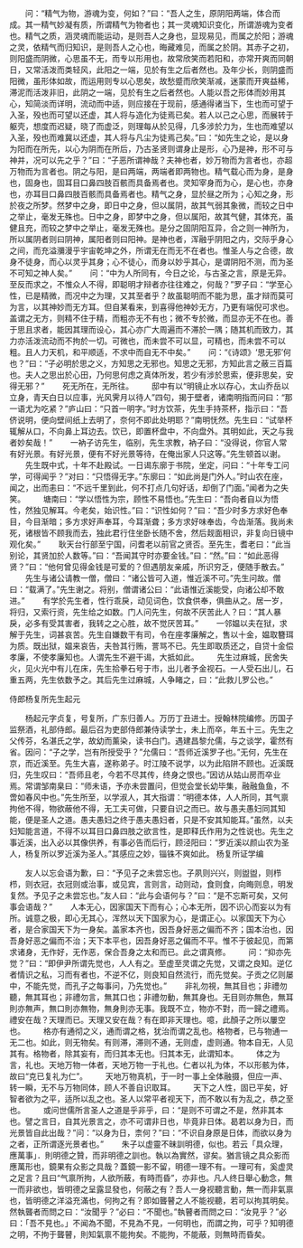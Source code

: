<!-- { "loadSidebar": true } -->
　　问：“精气为物，游魂为变，何如？”曰：“吾人之生，原阴阳两端，体合而成。其一精气妙凝有质，所谓精气为物者也；其一灵魂知识变化，所谓游魂为变者也。精气之质，涵灵魂而能运动，是则吾人之身也，显现易见，而属之於阳；游魂之灵，依精气而归知识，是则吾人之心也，晦藏难见，而属之於阴。其赤子之初，则阳盛而阴微，心思虽不无，而专以形用也，故常欣笑而若阳和，亦常开爽而同朝日，又常活泼而类轻风，此阳之一端，见於有生之后者然也。及年少长，则阴盛而阳微，虽形体如故，而运用则专以心思矣，故愁蹙而欣笑渐减，迷蒙而开爽益稀，滞泥而活泼非旧，此阴之一端，见於有生之后者然也。人能以吾之形体而妙用其心，知简淡而详明，流动而中适，则应接在于现前，感通得诸当下，生也而可望于入圣，殁也而可望以还虚，其人将与造化为徒焉已矣。若人以己之心思，而展转于躯壳，想度而迟疑，晓了而虚泛，则理每从於见得，几多涉於力为，生也而难望以入圣，殁也而难冀以还虚，其人将与凡尘为徒焉己矣。”曰：“如先生之论，是以身为阳而在所先，以心为阴而在所后，乃古圣贤则谓身止是形，心乃是神，形不可与神并，况可以先之乎？”曰：“子恶所谓神哉？夫神也者，妙万物而为言者也，亦超万物而为言者也。阴之与阳，是曰两端，两端者即两物也。精气载心而为身，是身也，固身也，固耳目口鼻四肢百骸而具备焉者也。灵知宰身而为心，是心也，亦身也，亦耳目口鼻四肢百骸而具备焉者也。精气之身，显於昼之所为；心知之身，形於夜之所梦。然梦中之身，即日中之身，但以属阴，故其气弱其象微，而较之日中之举止，毫发无殊也。日中之身，即梦中之身，但以属阳，故其气健，其体充，虽健且充，而较之梦中之举止，毫发无殊也。是分之固阴阳互异，合之则一神所为，所以属阴者则曰阴神，属阳者则曰阳神。是神也者，浑融乎阴阳之内，交际乎身心之间，而充溢瀰漫乎宇宙乾坤之外，所谓无在而无不在者也。惟圣人与之合德，故身不徒身，而心以灵乎其身；心不徒心，而身以妙乎其心，是谓阴阳不测，而为圣不可知之神人矣。”
　　问：“中为人所同有，今日之论，与古圣之言，原是无异。至反而求之，不惟众人不得，即聪明才辩者亦往往难之，何哉？”罗子曰：“学至心性，已是精微，而况中之为理，又其至者乎？故虽聪明而不能为思，虽才辩而莫可为言，以其神妙而无方耳。但自某看来，到喜得他神妙无方，乃更有端倪可求也。盖谓之无方，则精不住于精，而粗亦无不有也；微不专於微，而显亦无不在也。善于思且求者，能因其理而设心，其心亦广大周遍而不滞於一隅；随其机而致力，其力亦活泼流动而不拘於一切。可微也，而未尝不可以显，可精也，而未尝不可以粗。且人力天机，和平顺适，不求中而自无不中矣。”
　　问：“《诗颂》‘思无邪’何也？”曰：“子必明於思之义，方知思之无邪也。知思之无邪，方知此言之蔽三百篇也。夫人之思出於心田，乃何思何虑之真体所发，若少有涉於思索，便非思矣，安得无邪？”
　　死无所在，无所往。
　　邸中有以“明镜止水以存心，太山乔岳以立身，青天白日以应事，光风霁月以待人”四句，揭于壁者，诸南明指而问曰：“那一语尤为吃紧？”庐山曰：“只首一明字。”时方饮茶，先生手持茶杯，指示曰：“吾侪说明，便向壁间纸上去明了，奈何不即此处明耶？”南明怃然。先生曰：“试举杯辄解从口，不向鼻上耳边去。饮已，即置杯盘中，不向盘外。其明如此，天之与我者妙矣哉！”
　　一衲子访先生，临别，先生求教，衲子曰：“没得说，你官人常有好光景。有好光景，便有不好光景等待，在俺出家人只这等。”先生顿首以谢。
　　先生既中式，十年不赴殿试。一日谒东廓于书院，坐定，问曰：“十年专工问学，可得闻乎？”对曰：“只悟得无字。”东廓曰：“如此尚是门外人。”时山农在座，闻之，出而恚曰：“不远千里到此，何不打点几句好话，却倒了门面。”闻者为之失笑。
　　塘南曰：“学以悟性为宗，顾性不易悟也。”先生曰：“吾向者自以为悟性，然独见解耳。今老矣，始识性。”曰：“识性如何？”曰：“吾少时多方求好色奉目，今目渐暗；多方求好声奉耳，今耳渐聋；多方求好味奉齿，今齿渐落。我尚未死，诸根皆不顾我而去，独此君行住坐卧长随不舍，然后觌面相识，非复向日镜中观化矣。”
　　耿天台行部至宁国，问耆老以前官之贤否。至先生，耆老曰：“此当别论，其贤加於人数等。”曰：“吾闻其守时亦要金钱。”曰：“然。”曰：“如此恶得贤？”曰：“他何曾见得金钱是可爱的？但遇朋友亲戚，所识穷乏，便随手散去。”
　　先生与诸公请教一僧，僧曰：“诸公皆可入道，惟近溪不可。”先生问故。僧曰：“载满了。”先生谢之。将别，僧谓诸公曰：“此语惟近溪能受，向诸公却不敢进。”
　　有学於先生者，性行乖戾，动见词色，饮食供奉，俱曲从之。居一岁，将归，又索行资，先生给之如数。门人问先生，何故不厌苦此人？曰：“其人暴戾，必多有受其害者，我转之之心胜，故不觉厌苦耳。”
　　一邻媪以夫在狱，求解于先生，词甚哀苦。先生自嫌数干有司，令在座孝廉解之，售以十金，媪取簪珥为质。既出狱，媪来哀告，夫咎其行贿，詈骂不已。先生即取质还之，自贷十金偿孝廉，不使孝廉知也。人谓先生不避干谒，大抵如此。
　　先生过麻城，民舍失火，见火光中有儿在床，先生拾拳石号于市，出儿者予金视石。一人受石出儿，石重五两，先生依数予之。其后先生过麻城，人争睹之，曰：“此救儿罗公也。”

侍郎杨复所先生起元

　　杨起元字贞复，号复所，广东归善人。万历丁丑进士。授翰林院编修。历国子监祭酒，礼部侍郎。最后召为吏部侍郎兼侍读学士，未上而卒，年五十三。先生之父传芬，名湛氏之学，故幼而薰染，读书白门。遇建昌黎允儒，与之谈学，霍然有省。因问：“子之学，岂有所授受乎？”允儒曰：“吾师近溪罗子也。”无何，先生在京，而近溪至。先生大喜，遂称弟子。时江陵不说学，以为此陷阱不顾也。近溪既归，先生叹曰：“吾师且老，今若不尽其传，终身之恨也。”因访从姑山房而卒业焉。常谓邹南臬曰：“师未语，予亦未尝置问，但觉会堂长幼毕集，融融鱼鱼，不啻如春风中也。”先生所至，以学淑人，其大指谓：“明德本体，人人所同，其气禀拘他不得，物欲蔽他不得，无工夫可做，只要自识之而已。故与愚夫愚妇同其知能，便是圣人之道。愚夫愚妇之终于愚夫愚妇者，只是不安其知能耳。”虽然，以夫妇知能言道，不得不以耳目口鼻四肢之欲言性，是即释氏作用为之性说也。先生之事近溪，出入必以其像供养，有事必告而后行，顾泾阳曰：“罗近溪以颜山农为圣人，杨复所以罗近溪为圣人。”其感应之妙，锱铢不爽如此。
杨复所证学编

　　友人以忘会语为歉，曰：“予见子之未尝忘也。子夙则兴兴，则盥盥，则栉栉，则衣冠，衣冠则或治事，或见宾，言则言，动则动，食则食，向晦则息，明发复然。予见子之未尝忘也。”友人曰：“此与会语何与？”曰：“是不忘斯可矣，又何事会语哉？”
　　人本无心，因家国天下而有心；心本无所，因不识心而妄以为有所。诚意之极，即心无其心，浑然以天下国家为心，是谓正心。以家国天下为心者，是合家国天下为一身矣。盖家本齐也，因吾身好恶之偏而不齐；国本治也，因吾身好恶之偏而不治；天下本平也，因吾身好恶之偏而不平。惟不于彼起见，而第求诸身，无作好，无作恶，保合吾身之太和而已。此之谓真修。
　　问：“抑亦先觉？”曰：“即伊尹所谓先觉也，人人有之。至虚至灵谓之先觉，又谓之良知。逆亿者情识之私，习而有者也，不逆不亿，则良知自然流行，而先觉矣。子贡之亿则屡中，不能先觉，而孔子之每事问，乃先觉也。”
　　非礼勿視，無其目也；非禮勿聽，無其耳也；非禮勿言，無其口也；非禮勿動，無其身也。无目则亦無色，無耳則亦無声，無口則亦無物，無身則亦无事。我既不立，物亦不對，而一歸之禮焉。禮安在哉？天理而已。天理又安在哉？有在即非天理也。噫，此顏子之所以屢空也。
　　格亦有通彻之义，通而谓之格，犹治而谓之乱也。格物者，已与物通一无二也。如此，则无物矣。有则滞，滞则不通，无则虚，虚则通。物本自无，人见其有。格物者，除其妄有，而归其本无也。归其本无，此谓知本。
　　体之为言，礼也。天地万物一体者，天地万物一于礼也。仁者以礼为体，不以形骸为体，故曰“克已复礼为仁”。
　　天地万物真机，于一时一事上全体融摄，但应一声、转一瞬，无不与万物同体，顾人不善自识取耳。
　　天下之人性，固已平矣，好智者欲为之平，适所以乱之也。圣人以常平者视天下，而不敢以有为乱之，恭之至也。
　　或问世儒所言圣人之道是乎非乎，曰：“是则不可谓之不是，然非其本也。譬之言日，自其光景言之，亦不可谓非日也，毕竟非日体。曷若以身为日，而光景皆自此出哉？”问：“以身为日，柰何？”曰：“不识自身原是日体，而欲以身为之者，正所谓逐光景者也。”
　　朱子以虚靈不昧訓明德，似也。若云「具众理，應萬事」．則明德之贊，而非明德之訓也。執以為實然，谬矣。猶言镜之具众影而應萬形也，鏡果有众影之具哉？蓋鏡一影不留，明德一理不有。一理可有，奚虚灵之足言？且曰“气禀所拘，人欲所蔽，有時而昏”，亦非也。凡人终日舉心動念，無一而非欲也，皆明德之呈露显發也，何蔽之有？吾人一身视聽言動，無一而非氣禀也，皆明德之洋溢充滿也，何拘之有？即如聾瞽之人不能视聽，若可以拘其明矣。然執聾者而問之曰：“汝聞乎？”必曰：“不聞也。”執瞽者而問之曰：“汝見乎？”必曰：「吾不見也。」不闻為不聞，不見為不見，一何明也，而謂之拘，可乎？知明德之明，不拘于聾瞽，則知氣禀不能拘矣。不能拘，不能蔽，则無時而昏矣。
